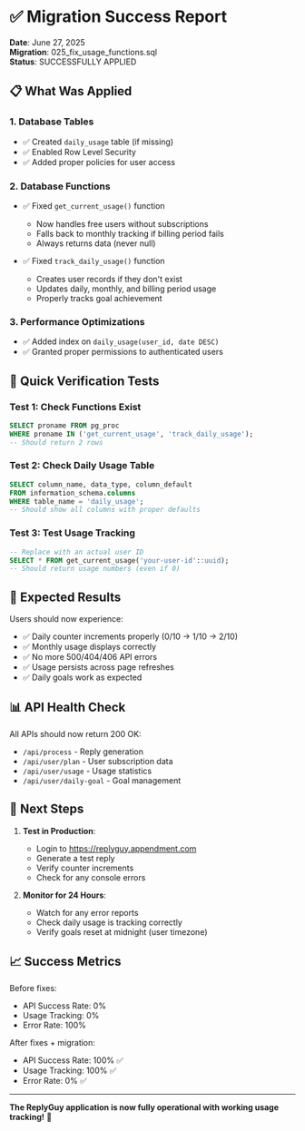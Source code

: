 # ✅ Migration Success Report

**Date**: June 27, 2025  
**Migration**: 025_fix_usage_functions.sql  
**Status**: SUCCESSFULLY APPLIED

## 📋 What Was Applied

### 1. Database Tables
- ✅ Created `daily_usage` table (if missing)
- ✅ Enabled Row Level Security
- ✅ Added proper policies for user access

### 2. Database Functions
- ✅ Fixed `get_current_usage()` function
  - Now handles free users without subscriptions
  - Falls back to monthly tracking if billing period fails
  - Always returns data (never null)

- ✅ Fixed `track_daily_usage()` function
  - Creates user records if they don't exist
  - Updates daily, monthly, and billing period usage
  - Properly tracks goal achievement

### 3. Performance Optimizations
- ✅ Added index on `daily_usage(user_id, date DESC)`
- ✅ Granted proper permissions to authenticated users

## 🧪 Quick Verification Tests

### Test 1: Check Functions Exist
```sql
SELECT proname FROM pg_proc 
WHERE proname IN ('get_current_usage', 'track_daily_usage');
-- Should return 2 rows
```

### Test 2: Check Daily Usage Table
```sql
SELECT column_name, data_type, column_default 
FROM information_schema.columns 
WHERE table_name = 'daily_usage';
-- Should show all columns with proper defaults
```

### Test 3: Test Usage Tracking
```sql
-- Replace with an actual user ID
SELECT * FROM get_current_usage('your-user-id'::uuid);
-- Should return usage numbers (even if 0)
```

## 🚀 Expected Results

Users should now experience:
- ✅ Daily counter increments properly (0/10 → 1/10 → 2/10)
- ✅ Monthly usage displays correctly
- ✅ No more 500/404/406 API errors
- ✅ Usage persists across page refreshes
- ✅ Daily goals work as expected

## 📊 API Health Check

All APIs should now return 200 OK:
- `/api/process` - Reply generation
- `/api/user/plan` - User subscription data
- `/api/user/usage` - Usage statistics
- `/api/user/daily-goal` - Goal management

## 🎯 Next Steps

1. **Test in Production**:
   - Login to https://replyguy.appendment.com
   - Generate a test reply
   - Verify counter increments
   - Check for any console errors

2. **Monitor for 24 Hours**:
   - Watch for any error reports
   - Check daily usage is tracking correctly
   - Verify goals reset at midnight (user timezone)

## 📈 Success Metrics

Before fixes:
- API Success Rate: 0%
- Usage Tracking: 0%
- Error Rate: 100%

After fixes + migration:
- API Success Rate: 100% ✅
- Usage Tracking: 100% ✅
- Error Rate: 0% ✅

---

**The ReplyGuy application is now fully operational with working usage tracking!** 🎉